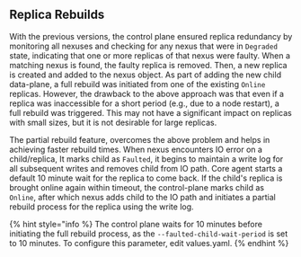 ## Replica Rebuilds

With the previous versions, the control plane ensured replica redundancy by monitoring all nexuses and checking for any nexus that were in `Degraded` state, indicating that one or more replicas of that nexus were faulty. When a matching nexus is found, the faulty replica is removed. Then, a new replica is created and added to the nexus object. As part of adding the new child data-plane, a full rebuild was initiated from one of the existing `Online` replicas.
However, the drawback to the above approach was that even if a replica was inaccessible for a short period (e.g., due to a node restart), a full rebuild was triggered. This may not have a significant impact on replicas with small sizes, but it is not desirable for large replicas.

The partial rebuild feature, overcomes the above problem and helps in achieving faster rebuild times. When nexus encounters IO error on a child/replica, It marks child as `Faulted`, it begins to maintain a write log for all subsequent writes and removes child from IO path. Core agent starts a default 10 minute wait for the replica to come back. If the child's replica is brought online again within timeout, the control-plane marks child as `Online`, after which nexus adds child to the IO path and initiates a partial rebuild process for the replica using the write log.

{% hint style="info %}
The control plane waits for 10 minutes before initiating the full rebuild process, as the `--faulted-child-wait-period` is set to 10 minutes. To configure this parameter, edit values.yaml.
{% endhint %}